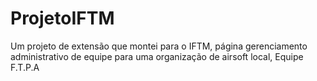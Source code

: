 # ProjetoIFTM
Um projeto de extensão que montei para o IFTM, página gerenciamento administrativo de equipe para uma organização de airsoft local, Equipe F.T.P.A
